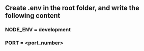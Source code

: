 ## Create .env in the root folder, and write the following content
### NODE_ENV = development
### PORT = <port_number>